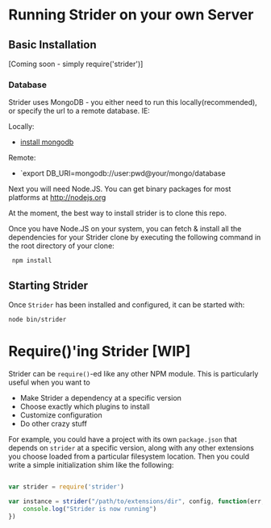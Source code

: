 # Running Strider on your own Server


## Basic Installation
[Coming soon - simply require('strider')]


### Database
Strider uses MongoDB - you either need to run this locally(recommended), or specify the url to a remote database. IE:

Locally:
- [install mongodb](http://www.mongodb.org/downloads)

Remote:
- `export DB_URI=mongodb://user:pwd@your/mongo/database


Next you will need Node.JS. You can get binary packages for most platforms at
http://nodejs.org

At the moment, the best way to install strider is to clone this repo.

Once you have Node.JS on your system, you can fetch & install all the dependencies for your Strider clone by executing the following command in the root directory of your clone:

```shell
 npm install
```


## Starting Strider

Once `Strider` has been installed and configured, it can be started with:

    node bin/strider



Require()'ing Strider [WIP]
=====================

Strider can be `require()`-ed like any other NPM module. This is particularly useful when you want to

- Make Strider a dependency at a specific version
- Choose exactly which plugins to install
- Customize configuration
- Do other crazy stuff

For example, you could have a project with its own `package.json` that depends
on `strider` at a specific version, along with any other extensions you choose
loaded from a particular filesystem location. Then you could write a simple
initialization shim like the following:

```JavaScript

var strider = require('strider')

var instance = strider("/path/to/extensions/dir", config, function(err, initialized, appInstance) {
    console.log("Strider is now running")
})

```
